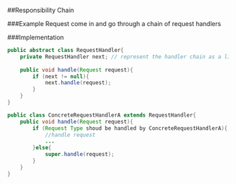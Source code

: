 ##Responsibility Chain


###Example
Request come in and go through a chain of request handlers

###Implementation

```java
public abstract class RequestHandler{
    private RequestHandler next; // represent the handler chain as a linkedlist
    
    public void handle(Request request){
        if (next != null){
            next.handle(request);
        }
    }
}

public class ConcreteRequestHandlerA extends RequestHandler{
    public void handle(Request request){
        if (Request Type shoud be handled by ConcreteRequestHandlerA){
            //handle request
            ...
        }else{
            super.handle(request);
        }
    }
}
```